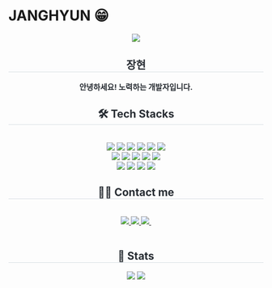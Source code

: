 # JANGHYUN 😁

<div align= "center">
    <img src="https://capsule-render.vercel.app/api?type=waving&color=gradient&height=180&text=JJANG&animation=scaleIn&fontColor=000000&fontSize=60" />
    </div>
    <div align= "center"> 
    <h2 style="border-bottom: 1px solid #d8dee4; color: #282d33;"> 장현 </h2>  
    <div style="font-weight: 700; font-size: 15px; text-align: center; color: #282d33;"> 안녕하세요! 노력하는 개발자입니다. </div> 
    </div>
    <div align= "center">
    <h2 style="border-bottom: 1px solid #d8dee4; color: #282d33;"> 🛠️ Tech Stacks </h2> <br> 
    <div style="margin: 0 auto; text-align: center;" align= "center"> 
          <img src="https://img.shields.io/badge/AWS-232F3E?style=flat&logo=amazon-aws&logoColor=white"/>
          <img src="https://img.shields.io/badge/Kubernetes-326CE5?style=flat&logo=kubernetes&logoColor=white"/>
          <img src="https://img.shields.io/badge/Redis-DC382D?style=flat&logo=redis&logoColor=white"/>
          <img src="https://img.shields.io/badge/Docker-2496ED?style=flat&logo=Docker&logoColor=white">
          <img src="https://img.shields.io/badge/CSS3-663399?style=flat&logo=CSS3&logoColor=white">
          <img src="https://img.shields.io/badge/Git-F05032?style=flat&logo=Git&logoColor=white">
          <br/><img src="https://img.shields.io/badge/Discord-5865F2?style=flat&logo=Discord&logoColor=white">
          <img src="https://img.shields.io/badge/Github-181717?style=flat&logo=Github&logoColor=white">
          <img src="https://img.shields.io/badge/Java-007396?style=flat&logo=Java&logoColor=white">
          <img src="https://img.shields.io/badge/Javascript-F7DF1E?style=flat&logo=Javascript&logoColor=white">
          <img src="https://img.shields.io/badge/MySQL-4479A1?style=flat&logo=MySQL&logoColor=white">
          <br/><img src="https://img.shields.io/badge/Notion-000000?style=flat&logo=Notion&logoColor=white">
          <img src="https://img.shields.io/badge/Python-3776AB?style=flat&logo=Python&logoColor=white">
          <img src="https://img.shields.io/badge/Spring-6DB33F?style=flat&logo=Spring&logoColor=white">
          <img src="https://img.shields.io/badge/Slack-4A154B?style=flat&logo=Slack&logoColor=white">
          </div>
    </div>
    <div align= "center">
    <h2 style="border-bottom: 1px solid #d8dee4; color: #282d33;"> 🧑‍💻 Contact me </h2> <br> 
    <div align= "center"> <a href=https://velog.io/@janghyun0401/posts> <img src="https://img.shields.io/badge/Velog-20C997?style=flat&logo=Velog&logoColor=white&link=https://velog.io/@janghyun0401/posts"> </a>
         <a href=https://www.notion.so/99cf7e82fa2a471f862c4275249a6ce8> <img src="https://img.shields.io/badge/Notion-000000?style=flat&logo=Notion&logoColor=white&link=https://www.notion.so/99cf7e82fa2a471f862c4275249a6ce8"> </a>
         <a href="mailto:janghyun0401@naver.com">
    <img
      src="https://img.shields.io/badge/janghyun0401@naver.com-03C75A?style&flat&logo=naver&logoColor=white"/>&nbsp
  </a>
          </div>  <br> 
    <div align= "center">  </div> 
    </div>
    <div align= "center"> 
    <h2 style="border-bottom: 1px solid #d8dee4; color: #282d33;"> 🏅 Stats </h2> <div align= "center"> <img src="https://github-readme-stats.vercel.app/api?username=JANGHYUNK&bg_color=60,d357fe,fff995&title_color=000000&text_color=000000"
         /> <img src="https://github-readme-stats.vercel.app/api/top-langs/?username=JANGHYUNK&layout=compact&bg_color=60,d357fe,fff995&title_color=000000&text_color=000000"
           /> </div> 
    </div>





    
